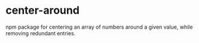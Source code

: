 # center-around
npm package for centering an array of numbers around a given value, while removing redundant entries.
